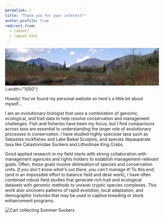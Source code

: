 ```yaml
---
permalink: /
title: "Thank you for your interest!"
author_profile: true
redirect_from: 
  - /about/
  - /about.html
---
```


![cool aditondack banner picture](/images/ADK_banner.jpg){:width="1000"}

Howdy! You've found my personal website so here's a little bit about myself...

I am an evolutionary biologist that uses a combination of genomic, ecological, and trait data to help resolve conservation and management challenges. Fish and fisheries have been my focus, but I find comparisons across taxa are essential to understanding the larger role of evolutionary processes in conservation. I have studied highly speciose taxa such as Sebastes rockfishes and Lake Baikal Sculpins, and species depauperate taxa like Catastomidae Suckers and Lithodinae King Crabs. 

Good applied research in my field starts with strong collaboration with management agencies and rights holders to establish management-relevant goals. Often, these goals involve delineation of species and conservation units. _If you don't know what's out there, you can't manage it!_ To this end, (and in an impossible effort to balance field and desk work), I have often combined robust field studies that generate rich trait and ecological datasets with genomic methods to unravel cryptic species complexes. This work also uncovers patterns of rapid evolution, local adaptation, and demographic histories that may be used in captive breeding or stock enhancement programs. 

![Carl collecting Summer Suckers](/images/carl-with-suckers.JPG)